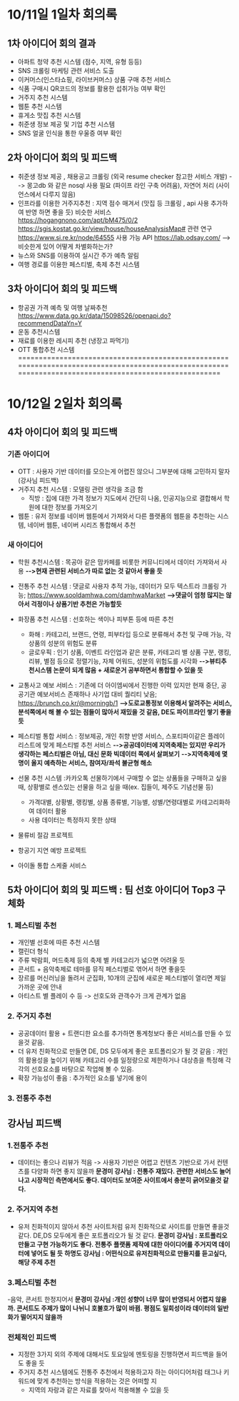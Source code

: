# 10/11일 1일차 회의록
## 1차 아이디어 회의 결과
- 아파트 청약 추천 시스템 (점수, 지역, 유형 등등)
- SNS 크롤링 마케팅 관련 서비스 도출
- 이커머스(인스타쇼핑, 라이브커머스) 상품 구매 추천 서비스
- 식품 구매시 QR코드의 정보를 활용한 섭취가능 여부 확인
- 거주지 추천 시스템
- 웹툰 추천 시스템
- 휴게소 맛집 추천 시스템
- 취준생 정보 제공 및 기업 추천 시스템
- SNS 얼굴 인식을 통한 우울증 여부 확인

## 2차 아이디어 회의 및 피드백
- 취준생 정보 제공  , 채용공고 크롤링 (외국 resume checker 참고한 서비스 개발)
--> 몽고db 와 같은 nosql 사용 필요 (파이프 라인 구축 어려움), 자연어 처리 (사이언스에서 다루지 않음)
- 인프라를 이용한 거주지추천 :  지역 점수 매겨서 (맛집 등 크롤링 , api 사용 추가하여 반영 하면 좋을 듯)
비슷한 서비스
https://hogangnono.com/apt/bM475/0/2
https://sgis.kostat.go.kr/view/house/houseAnalysisMap#
관련 연구
https://www.si.re.kr/node/64555
사용 가능 API
https://lab.odsay.com/
--> 비슷한게 있어 어떻게 차별화하는가?
- 뉴스와 SNS를 이용하여 실시간 주가 예측 알림
- 여행 경로를 이용한 페스티벌, 축제 추천 시스템

## 3차 아이디어 회의 및 피드백
- 항공권 가격 예측 및 여행 날짜추천
https://www.data.go.kr/data/15098526/openapi.do?recommendDataYn=Y
- 운동 추천시스템
- 재료를 이용한 레시피 추천 (냉장고 파먹기)
- OTT 통합추천 시스템
=======================================================================================================================================================
# 10/12일 2일차 회의록
## 4차 아이디어 회의 및 피드백
### 기존 아이디어
- OTT : 사용자 기반 데이터를 모으는게 어렵진 않으니 그부분에 대해 고민하지 말자(강사님 피드백)
- 거주지 추천 시스템 : 모델링 관련 생각을 조금 함
    - 직방 : 집에 대한 가격 정보가 지도에서 간단히 나옴, 인공지능으로 결합해서 학원에 대한 정보를 가져오기
- 웹툰 : 유저 정보를 네이버 웹툰에서 가져와서 다른 플랫폼의 웹툰을 추천하는 시스템, 네이버 웹툰, 네이버 시리즈 통합해서 추천

### 새 아이디어
- 학원 추천시스템 : 목공아 같은 맘카페를 비롯한 커뮤니티에서 데이터 가져와서 사용
**-->현재 관련된 서비스가 따로 없는 것 같아서 좋을 듯**

- 전통주 추천 시스템 : 댓글로 사용자 추적 가능, 데이터가 모두 텍스트라 크롤링 가능; https://www.sooldamhwa.com/damhwaMarket
**-->댓글이 엄청 많지는 않아서 걱정이나 상품기반 추천은 가능할듯**

- 화장품 추천 시스템 : 선호하는 색이나 피부톤 등에 따른 추천
    - 화해 : 카테고리, 브랜드, 연령, 피부타입 등으로 분류해서 추천 및 구매 가능, 각 상품의 성분의 위험도 분류
    - 글로우픽 : 인기 상품, 이벤트 라인업과 같은 분류, 카테고리 별 상품 구분, 랭킹, 리뷰, 별점 등으로 정렬기능, 자체 어워드, 성분의 위험도를 시각화
**-->뷰티추천시스템 논문이 되게 많음 + 새로운거 공부하면서 통합할 수 있을 듯**

- 교통사고 예보 서비스 : 기존에 더 아이엠씨에서 진행한 이력 있지만 현재 중단, 공공기관 예보서비스 존재하나 사기업 대비 퀄리티 낮음; https://brunch.co.kr/@morningb/1
**-->도로교통정보 이용해서 알려주는 서비스, 분석쪽에서 해 볼 수 있는 점들이 많아서 재밌을 것 같음, DE도 파이프라인 쌓기 좋을 듯**

- 페스티벌 통합 서비스 : 정보제공, 개인 취향 반영 서비스, 스포티파이같은 플레이 리스트에 맞게 페스티벌 추천 서비스
**-->공공데이터에 지역축제는 있지만 우리가 생각하는 페스티벌은 아님, 대신 문화 빅데이터 쪽에서 살펴보기**
**-->지역축제에 몇명이 올지 예측하는 서비스, 참여자/좌석 불균형 해소**

- 선물 추천 시스템 :카카오톡 선물하기에서 구매할 수 없는 상품들을 구매하고 싶을 때, 상황별로 센스있는 선물을 하고 싶을 때(ex. 집들이, 제주도 기념선물 등)
    - 가격대별, 상황별, 랭킹별, 상품 종류별, 기능별, 성별/연령대별로 카테고리화하여 데이터 활용
    - 사용 데이터는 특정하지 못한 상태

- 물류비 절감 프로젝트
- 항공기 지연 예방 프로젝트
- 아이돌 통합 스케줄 서비스 

## 5차 아이디어 회의 및 피드백 : 팀 선호 아이디어 Top3 구체화
### 1. 페스티벌 추천
- 개인별 선호에 따른 추천 시스템
- 캘린더 형식
- 주류 박람회, 머드축제 등의 축제 별 카테고리가 넓으면 어려울 듯
- 콘서트 + 음악축제로 테마를 뮤직 페스티벌로 엮어서 하면 좋을듯
- 장르를 머신러닝을 돌려서 군집화, 10개의 군집에 새로운 페스티벌이 열리면 제일 가까운 곳에 안내
- 아티스트 별 플레이 수 등 -> 선호도와 관객수가 크게 관계가 없음

### 2. 주거지 추천
- 공공데이터 활용 + 트랜디한 요소를 추가하면 통계청보다 좋은 서비스를 만들 수 있을것 같음.
- 더 유저 친화적으로 만들면 DE, DS 모두에게 좋은 포트폴리오가 될 것 같음 : 개인의 활용성을 높이기 위해 카테고리 수를 일정량으로 제한하거나 대상층을 특정해 각각의 선호요소를 바탕으로 작업해 볼 수 있음.
- 확장 가능성이 좋음 : 추가적인 요소를 넣기에 용이

### 3. 전통주 추천

## 강사님 피드백
### 1.전통주 추천
- 데이터는 좋으나 리뷰가 적음 -> 사용자 기반은 어렵고 컨텐츠 기반으로 가서 컨텐츠를 다양화 하면 좋지 않을까
**문경미 강사님 : 전통주 재밌다. 관련한 서비스도 늘어나고 시장적인 측면에서도 좋다. 데이터도 보여준 사이트에서 충분히 긁어모을것 같다.**

### 2. 주거지역 추천
- 유저 친화적이지 않아서 추천 사이트처럼 유저 친화적으로 사이트를 만들면 좋을것 같다. DE,DS 모두에게 좋은 포트폴리오가 될 것 같다.
**문경미 강사님 :  포트폴리오 만들고 구현 가능하기도 좋다. 전통주 플랫폼 제작에 대한 아이디어를 주거지역 데이터에 넣어도 될 듯**
**하명도 강사님 : 어떤식으로 유저친화적으로 만들지를 듣고싶다, 해당 주제 추천**

### 3.페스티벌 추천
-음악, 콘서트 한정지어서 
**문경미 강사님 :개인 성향이 너무 많이 반영되서 어렵지 않을까. 콘서트도 주제가 많이 나뉘니 호불호가 많이 바뀜. 평점도 일회성이라 데이터의 일반화가 떨어지지 않을까**

### 전체적인 피드백
- 지정한 3가지 외의 주제에 대해서도 토요일에 멘토링을 진행하면서 피드백을 들어도 좋을 듯
- 주거지 추천 시스템에도 전통주 추천에서 적용하고자 하는 아이디어처럼 태그나 키워드에 맞게 추천하는 방식을 적용하는 것은 어떠할 지
    - 지역의 자랑과 같은 자료를 찾아서 적용해볼 수 있을 듯

















